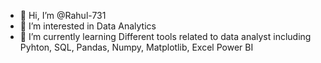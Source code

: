 - 👋 Hi, I’m @Rahul-731
- 👀 I’m interested in Data Analytics
- 🌱 I’m currently learning Different tools related to data analyst including Pyhton, SQL, Pandas, Numpy, Matplotlib, Excel Power BI


<!---
Rahul-731/Rahul-731 is a ✨ special ✨ repository because its `README.md` (this file) appears on your GitHub profile.
You can click the Preview link to take a look at your changes.
--->
